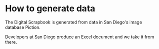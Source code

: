 # How to generate data

The Digital Scrapbook is generated from data in San Diego's image database Piction.

Developers at San Diego produce an Excel document and we take it from there.
